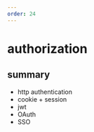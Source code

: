 ```yaml
---
order: 24
---
```


# authorization

## summary

- http authentication
- cookie + session
- jwt
- OAuth
- SSO
